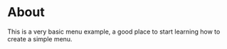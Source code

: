 ﻿# About

This is a very basic menu example, a good place to start learning how to create a simple menu.

